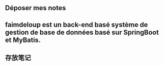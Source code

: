 ## Déposer mes notes
## faimdeloup est un back-end basé système de gestion de base de données basé sur SpringBoot et MyBatis.


## 存放笔记
